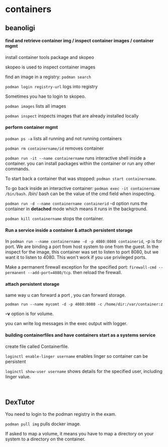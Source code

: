 # containers 

## beanoligi

#### find and retrieve container img / inspect container images / container mgmt

install container tools package and skopeo 

skopeo is used to inspect container images 

find an image in a registry: `podman search`

`podman login registry-url` logs into registry

Sometimes you hae to login to skopeo. 

`podman images` lists all images

`podman inspect` inspects images that are already installed locally 

#### perform container mgmt 

`podman ps -a` lists all running and not running containers 

`podman rm containername/id` removes container

`podman run -it --name containername` runs interactive shell inside a container. you can install packages within the container or run any other commands. 

To start back a container that was stopped: `podman start containername`. 

To go back inside an interactive container: `podman exec -it containername /bin/bash`. /bin/ bash can be the value of the cmd field when inspecting. 

`podman run -d --name containername containerid` -d option runs the container in **detached** mode which means it runs in the background. 

`podman kill containername` stops the container. 

#### Run a service inside a container & attach persistent storage 

In `podman run --name containername -d -p 4080:8080 containerid`, -p is for port. We are binding a port from host system to one from the guest. In the inspect for the image, this container was set to listen to port 8080, but we want it to listen to 4080. This won't work if you use privileged ports. 

Make a permanent firewall exception for the specified port: `firewall-cmd --permanent --add-port=4080/tcp`. then reload the firewall. 

#### attach persistent storage 

same way u can forward a port , you can forward storage. 

`podman run --name mycomt -d -p 4080:8080 -c /home/dir:/var/container:z`

**-v** option is for volume. 

you can write log messages in the exec output with logger. 

#### building containerfiles and have containers start as a systems service 

create file called Containerfile. 

`loginctl enable-linger username` enables linger so container can be persistent 

`loginctl show-user username` shows details for the specified user, including linger value. 


<br>

## DexTutor

You need to login to the podman registry in the exam.

`podman pull img` pulls docker image.

If asked to map a volume, it means you have to map a directory on your system to a directory on the container. 








































